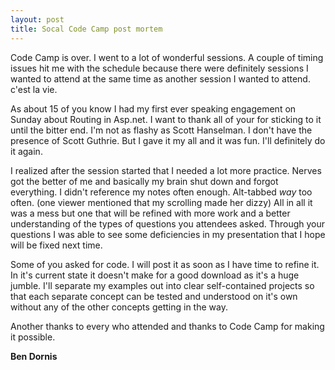 ```yaml
---
layout: post
title: Socal Code Camp post mortem
---
```


Code Camp is over. I went to a lot of wonderful sessions. A couple of timing issues hit me with the schedule because there were definitely sessions I wanted to attend at the same time as another session I wanted to attend. c'est la vie.

As about 15 of you know I had my first ever speaking engagement on Sunday about Routing in Asp.net. I want to thank all of your for sticking to it until the bitter end. I'm not as flashy as Scott Hanselman. I don't have the presence of Scott Guthrie. But I gave it my all and it was fun. I'll definitely do it again.

I realized after the session started that I needed a lot more practice. Nerves got the better of me and basically my brain shut down and forgot everything. I didn't reference my notes often enough. Alt-tabbed *way* too often. (one viewer mentioned that my scrolling made her dizzy) All in all it was a mess but one that will be refined with more work and a better understanding of the types of questions you attendees asked. Through your questions I was able to see some deficiencies in my presentation that I hope will be fixed next time.

Some of you asked for code. I will post it as soon as I have time to refine it. In it's current state it doesn't make for a good download as it's a huge jumble. I'll separate my examples out into clear self-contained projects so that each separate concept can be tested and understood on it's own without any of the other concepts getting in the way.

Another thanks to every who attended and thanks to Code Camp for making it possible. 

<b>Ben Dornis</b>